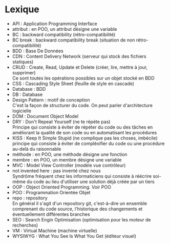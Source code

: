 # Lexique

- API : Application Programming Interface
- attribut : en POO, un attribut désigne une variable
- BC : backward compatibility (rétro-compatibilité)
- BC break : backward compatibility break (situation de non rétro-compatibilité)
- BDD : Base De Données
- CDN : Content Delivery Network (serveur qui stock des fichiers statiques)
- CRUD : Create, Read, Update et Delete (créer, lire, mettre à jour, supprimer)  
  Ce sont toutes les opérations possibles sur un objet stocké en BDD  
- CSS : Cascading Style Sheet (feuille de style en cascade)
- Database : BDD
- DB : Database
- Design Pattern : motif de conception  
  C'est la façon de structurer du code. On peut parler d'architecture logicielle  
- DOM : Document Object Model
- DRY : Don't Repeat Yourself (ne te répète pas)  
  Principe qui consiste à éviter de répéter du code ou des tâches en améliorant la qualité de son code ou en automatisant les procédures  
- KISS : Keep It Simple Stupid (ne complique pas les choses, imbécile)  
  principe qui consiste à éviter de compléxifier du code ou une procédure au-delà du raisonnable
- méthode : en POO, une méthode désigne une fonction
- membre : en POO, un membre désigne une variable
- MVC : Model View Controller (modèle vue contrôleur)
- not invented here : pas inventé chez nous  
  Syndrôme fréquent chez les informaticiens qui consiste à réécrire soi-même du code au lieu d'utiliser une solution déjà créée par un tiers  
- OOP : Object Oriented Programming. Voir POO
- POO : Programmation Orientée Objet
- repo : repository  
  En général il s'agit d'un repository git, c'est-à-dire un ensemble comprenant du code source, l'historique des changements et éventuellement différentes branches  
- SEO : Search Engin Optimisation (optimisation pour les moteur de recherches)
- VM : Virtual Machine (machine virtuelle)
- WYSIWYG : What You See Is What You Get (éditeur visuel)
